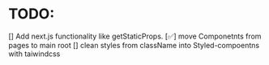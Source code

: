 # TODO:

[] Add next.js functionality like getStaticProps. [✅] move Componetnts from pages to main root [] clean styles from className into Styled-compoentns with taiwindcss
